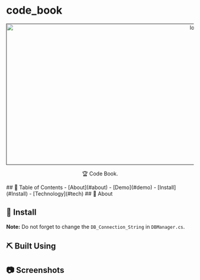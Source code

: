 # code_book
<p align="center">
  <a href="" rel="noopener">
 <img width=1000px height=380px src="" alt="logo"></a>
</p>
<p align="center"> 🏆 Code Book.
    <br> 
</p>
## 📝 Table of Contents
- [About](#about)
- [Demo](#demo)
- [Install](#Install)
- [Technology](#tech)
## 🧐 About <a name = "about"></a>

## 🏁 Install <a name = "Install"></a>


**Note:** Do not forget to change the ```DB_Connection_String``` in ```DBManager.cs```.

## ⛏️ Built Using <a name = "tech"></a>

## 📷 Screenshots 
<div name="demo" align="center">
  <p align="center">
    
  </p>
</div>



